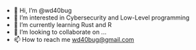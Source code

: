 - 👋 Hi, I’m @wd40bug
- 👀 I’m interested in Cybersecurity and Low-Level programming
- 🌱 I’m currently learning Rust and R
- 💞️ I’m looking to collaborate on ...
- 📫 How to reach me wd40bug@gmail.com

<!---
wd40bug/wd40bug is a ✨ special ✨ repository because its `README.md` (this file) appears on your GitHub profile.
You can click the Preview link to take a look at your changes.
--->
